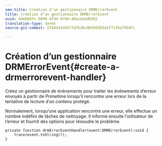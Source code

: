 ```yaml
---
seo-title: Création d’un gestionnaire DRMErrorEvent
title: Création d’un gestionnaire DRMErrorEvent
uuid: dde660fc-6899-47d4-97d4-46acda2db262
translation-type: tm+mt
source-git-commit: 5749142d42f7d7b36c96592955d1f71f6a7956fc

---
```



# Création d’un gestionnaire DRMErrorEvent{#create-a-drmerrorevent-handler}

Créez un gestionnaire de événements pour traiter les événements d’erreur envoyés à partir de Primetime lorsqu’il rencontre une erreur lors de la tentative de lecture d’un contenu protégé.

Normalement, lorsqu’une application rencontre une erreur, elle effectue un nombre indéfini de tâches de nettoyage. Il informe ensuite l’utilisateur de l’erreur et fournit des options pour résoudre le problème.

```
private function drmErrorEventHandler(event:DRMErrorEvent):void {  
    trace(event.toString());  
} 
```

